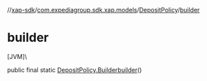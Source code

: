 //[xap-sdk](../../../index.md)/[com.expediagroup.sdk.xap.models](../index.md)/[DepositPolicy](index.md)/[builder](builder.md)

# builder

[JVM]\

public final static [DepositPolicy.Builder](-builder/index.md)[builder](builder.md)()
